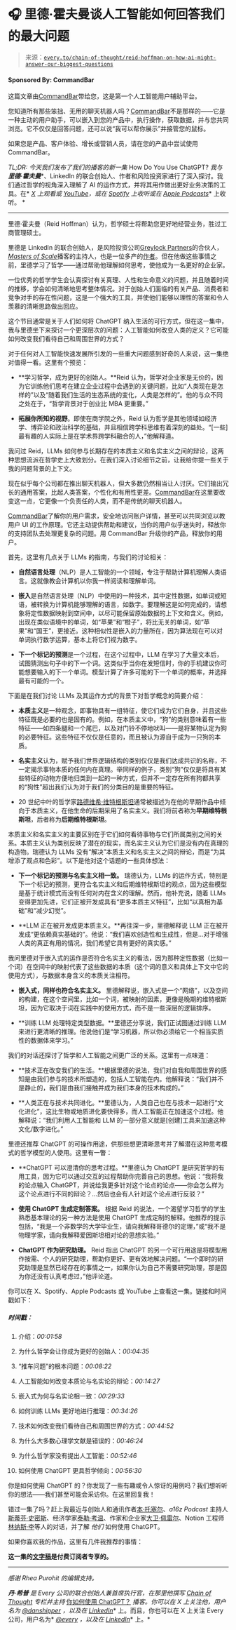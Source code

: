 <!--yml

category: COT 专栏

date: 2024-05-08 11:02:58

-->

# 🎧 里德·霍夫曼谈人工智能如何回答我们的最大问题

> 来源：[`every.to/chain-of-thought/reid-hoffman-on-how-ai-might-answer-our-biggest-questions`](https://every.to/chain-of-thought/reid-hoffman-on-how-ai-might-answer-our-biggest-questions)

#### Sponsored By: CommandBar

这篇文章由[CommandBar](https://commandbar.com/copilot)带给您，这是第一个人工智能用户辅助平台。

您知道所有那些笨拙、无用的聊天机器人吗？[CommandBar](https://commandbar.com/copilot)不是那样的——它是一种主动的用户助手，可以嵌入到您的产品中，执行操作，获取数据，并与您共同浏览。它不仅仅是回答问题，还可以说“我可以帮你展示”并接管您的鼠标。

如果您是产品、客户体验、增长或营销人员，请在您的产品中尝试使用 CommandBar。

*TL;DR: 今天我们发布了我们的播客的新一集* How Do You Use ChatGPT? *我与* ***里德·霍夫曼****、LinkedIn 的联合创始人、作者和风险投资家进行了深入探讨。我们通过哲学的视角深入理解了 AI 的运作方式，并将其用作做出更好业务决策的工具。在* [*X*](https://twitter.com/danshipper/status/1780580772857909311) *上观看或* [*YouTube*](https://youtu.be/n4PVZ_fxaFU)*，或在* [*Spotify*](https://open.spotify.com/episode/3UfcdS4tn9hTEW1OUnuGJQ?si=7Q4vT3ZwTMarMscrbg8m8w) *上收听或在* [*Apple Podcasts*](https://podcasts.apple.com/us/podcast/how-do-you-use-chatgpt/id1719789201?i=1000652747105)* 上收听。 *

* * *

里德·霍夫曼（Reid Hoffman）认为，哲学硕士将帮助您更好地经营业务，胜过工商管理硕士。

里德是 LinkedIn 的联合创始人，是风险投资公司[Greylock Partners](https://greylock.com/)的合伙人，[*Masters of Scale*](https://mastersofscale.com/about-us/)播客的主持人，也是一位多产的[作者](https://www.reidhoffman.org/books/)。但在他做这些事情之前，里德学习了哲学——通过帮助他理解如何思考，使他成为一名更好的企业家。

一位优秀的哲学学生会认真探讨有关真理、人性和生命意义的问题，并且随着时间的推移，学会如何清晰地思考整体情况。对于创始人们面临的有关产品、消费者和竞争对手的存在性问题，这是一个强大的工具，并使他们能够以理性的答案和令人羡慕的清晰思路做出回应。

这个节目通常是关于人们如何将 ChatGPT 纳入生活的可行方式，但在这一集中，我与里德坐下来探讨一个更深层次的问题：人工智能如何改变人类的定义？它可能如何改变我们看待自己和周围世界的方式？

对于任何对人工智能快速发展所引发的一些重大问题感到好奇的人来说，这一集绝对值得一看。这里有个预览：

+   **学习哲学，成为更好的创始人。**Reid 认为，哲学对企业家是无价的，因为它训练他们思考在建立企业过程中会遇到的关键问题，比如“人类现在是怎样的”以及“随着我们生活的生态系统的变化，人类是怎样的”。他的与众不同之处在于，“哲学背景对于创业比 MBA 更重要。”

+   **拓展你所知的视野**。即使在商学院之外，Reid 认为哲学是其他领域如经济学、博弈论和政治科学的基础，并且相信跨学科思维有着深刻的益处。“[一些]最有趣的人实际上是在学术界跨学科融合的人，”他解释道。

我问过 Reid，LLMs 如何参与长期存在的本质主义和名实主义之间的辩论，这两种思想流派在哲学史上大致划分。在我们深入讨论细节之前，让我给你提一些关于我的问题背景的上下文。

现在似乎每个公司都在推出聊天机器人，但大多数仍然相当让人讨厌。它们输出冗长的通用答案，比起人类答案，个性化和有用性更差。[CommandBar](https://commandbar.com/copilot)在这里要改变这一点，它更像一个负责任的人类，而不是传统的聊天机器人。

[CommandBar](https://commandbar.com/copilot)了解你的用户需求，安全地访问账户详情，甚至可以共同浏览以教用户 UI 的工作原理。它还主动提供帮助和建议，当你的用户似乎迷失时，释放你的支持团队去处理更复杂的问题。用 CommandBar 升级你的产品，释放你的用户。

首先，这里有几点关于 LLMs 的指南，与我们的讨论相关：

+   **自然语言处理**（NLP）是人工智能的一个领域，专注于帮助计算机理解人类语言。这就像教会计算机以你我一样阅读和理解单词。

+   **嵌入**是自然语言处理（NLP）中使用的一种技术，其中定性数据，如单词或短语，被转换为计算机能够理解的语言，如数字。要理解这是如何完成的，请想象将定性数据映射到空间中，以尽可能保留原始数据的上下文和含义。例如，出现在类似语境中的单词，如“苹果”和“橙子”，将比无关的单词，如“苹果”和“国王”，更接近。这种相似性是嵌入的力量所在，因为算法现在可以对单词执行数学运算，基本上将它们视为数字。

+   **下一个标记的预测**是一个过程，在这个过程中，LLM 在学习了大量文本后，试图猜测出句子中的下一个词。这类似于当你在发短信时，你的手机建议你可能想要输入的下一个单词。模型计算了许多可能的下一个单词的概率，并选择最有可能的一个。

下面是在我们讨论 LLMs 及其运作方式的背景下对哲学概念的简要介绍：

+   **本质主义**是一种观念，即事物具有一组特征，使它们成为它们自身，并且这些特征既是必要的也是固有的。例如，在本质主义中，“狗”的类别意味着有一些特征——如四条腿和一个尾巴，以及对门铃不停地吠叫——是将某物认定为狗的必要特征。这些特征不仅仅是任意的，而且被认为源自于成为一只狗的本质。

+   **名实主义**认为，赋予我们世界逻辑结构的类别仅仅是我们达成共识的名称，不一定揭示事物本质的任何内在真理。举同样的例子，类别“狗”仅仅是将具有某些特征的动物方便地归类到一起的一种方式，但并不一定存在所有狗都共享的“狗性”超出我们认为对于我们的分类目的是重要的特征。

+   20 世纪中叶的哲学家[路德维希·维特根斯坦](https://plato.stanford.edu/entries/wittgenstein/)通常被描述为在他的早期作品中倾向于本质主义，在他生命的后期采用了名实主义。我们将前者称为**早期维特根斯坦**，后者称为**后期维特根斯坦**。

本质主义和名实主义的主要区别在于它们如何看待事物与它们所属类别之间的关系。本质主义认为类别反映了潜在的现实，而名实主义认为它们是没有内在真理的构造物。瑞德认为 LLMs 没有“解决”本质主义和名实主义之间的辩论，而是“为其增添了观点和色彩”。以下是他对这个话题的一些具体想法：

+   **下一个标记的预测与名实主义相一致。** 瑞德认为，LLMs 的运作方式，特别是下一个标记的预测，更符合名实主义和后期维特根斯坦的观点，因为这些模型是基于统计模式而没有任何对内在含义的理解。然而，他补充说，随着 LLMs 变得更加先进，它们正被开发成具有“更多本质主义特征”，比如“以真相为基础”和“减少幻觉”。

+   **LLM 正在被开发成更本质主义。**再往深一步，里德解释说 LLM 正在被开发成“更依赖真实基础的”。他说：“我们喜欢创造性和生成性，但是...对于增强人类的真正有用的情况，我们希望它具有更好的真实感。”

我问里德对于嵌入式的运作是否符合名实主义的看法，因为那种定性数据（比如一个词）在空间中的映射代表了这些数据的本质（这个词的意义和具体上下文中它的使用方式），与数据本身含义的本质关注相符。

+   **嵌入式，同样也符合名实主义。** 里德解释说，嵌入式是一个“网络”，以及空间的构建，在这个空间里，比如一个词，被映射的因素，更像是晚期的维特根斯坦，因为它取决于词在实践中的使用方式，而不是一些深层的逻辑排序。

+   **训练 LLM 处理特定类型数据。**里德还分享说，我们正试图通过训练 LLM 来进行更清晰的推理。他说他们是“学习机器，所以你必须给它一个相当实质性的数据体来学习。”

我们的对话还探讨了哲学和人工智能之间更广泛的关系。这里有一点味道：

+   **技术正在改变我们的生活。**根据里德的说法，我们对自我和周围世界的感知是由我们参与的技术所塑造的，包括人工智能在内。他解释说：“我们并不是静止的，我们是由我们接触并成为我们本身的技术构成的。”

+   **人类正在与技术共同进化。**里德认为，人类自己也在与技术一起进行“文化进化”，这比生物或地质进化要快得多，而人工智能正在加速这个过程。他解释说：“我们利用人工智能和 LLM 的一部分意义就是[创建]工具来加速这种文化/数字进化。”

里德还推荐 ChatGPT 的可操作用途，供那些想更清晰思考并了解潜在这种思考模式的哲学模型的人使用。这里有一瞥：

+   **ChatGPT 可以澄清你的思考过程。**里德认为 ChatGPT 是研究哲学的有用工具，因为它可以通过交互的过程帮助你完善自己的思想。他说：“我将我的论点输入 ChatGPT，并说给我更多针对这个论点的论点——你会怎么样为这个论点进行不同的辩论？...然后也会有人针对这个论点进行反驳？”

+   **使用 ChatGPT 生成定制答案。** 根据 Reid 的说法，一个渴望学习哲学的学生熟悉基本理论的另一种方法是使用 ChatGPT 生成定制的解释。他推荐的提示包括，“我是一个非数学的大学毕业生，请向我解释哥德尔的定理，”或“我不是物理学家，请向我解释爱因斯坦相对论的思想实验。”

+   **ChatGPT 作为研究助理。** Reid 指出 ChatGPT 的另一个可行用途是将模型用作按需、个人的研究助理，帮助你更好、更有效地解决问题。“一个即时的研究助理是显然已经存在的事情之一，如果你认为自己不需要研究助理，那是因为你还没有认真考虑过，”他评论道。

你可以在 X、Spotify、Apple Podcasts 或 YouTube 上查看这一集。链接和时间戳如下：

##### 时间戳：

1.  介绍：*00:01:58*

1.  为什么哲学会让你成为更好的创始人：*00:04:35*

1.  “推车问题”的根本问题：*00:08:22*

1.  人工智能如何改变本质论与名实论的辩论：*00:14:27*

1.  嵌入式为何与名实论相一致：*00:29:33*

1.  如何训练 LLMs 更好地进行推理：*00:34:26*

1.  技术如何改变我们看待自己和周围世界的方式：*00:44:52*

1.  为什么大多数心理学文献是错误的：*00:46:24*

1.  为什么哲学家没有提出人工智能：*00:52:46*

1.  如何使用 ChatGPT 更具哲学倾向：*00:56:30*

你是如何使用 ChatGPT 的？你发现了一些有趣或令人惊讶的用例吗？我们想听听你的想法——我们甚至可能会采访你。在这里回复我！

错过一集了吗？赶上我最近与创始人和通讯作者[本·托塞尔](https://every.to/chain-of-thought/how-to-run-a-profitable-one-person-internet-business-using-ai)、*a16z Podcast* 主持人[斯蒂芬·史密斯](https://every.to/chain-of-thought/how-to-find-your-next-big-idea-hiding-on-the-internet)、经济学家[泰勒·考温](https://every.to/chain-of-thought/economist-tyler-cowen-on-how-chatgpt-is-changing-your-job)、作家和企业家[大卫·佩雷尔](https://every.to/chain-of-thought/how-david-perell-uses-chatgpt-to-write-for-millions)、Notion 工程师[林纳斯·李](https://every.to/chain-of-thought/how-an-ai-researcher-uses-chatgpt-and-notion-ai)等人的对话，并了解 *他们* 如何使用 ChatGPT。

如果你喜欢我的作品，这里有几件我推荐的事情：

**这一集的[**文字稿**](https://every.to/chain-of-thought/transcript-reid-hoffman-on-how-ai-might-answer-our-biggest-questions)是付费订阅者专享的。**

* * *

*感谢 Rhea Purohit 的编辑支持。*

***丹·希普*** *是 Every 公司的联合创始人兼首席执行官，在那里他撰写* [*Chain of Thought*](https://every.to/chain-of-thought) *专栏并主持* [你如何使用 ChatGPT？](https://open.spotify.com/show/5qX1nRTaFsfWdmdj5JWO1G) *播客。你可以在 X 上关注他，用户名为* [*@danshipper*](https://twitter.com/danshipper) *，以及在* [*LinkedIn*](https://www.linkedin.com/in/danshipper/)* 上。而且，你也可以在 X 上关注 Every 公司，用户名为* [*@every*](https://twitter.com/every) *，以及在* [*LinkedIn*](https://www.linkedin.com/company/everyinc/)* 上。*
